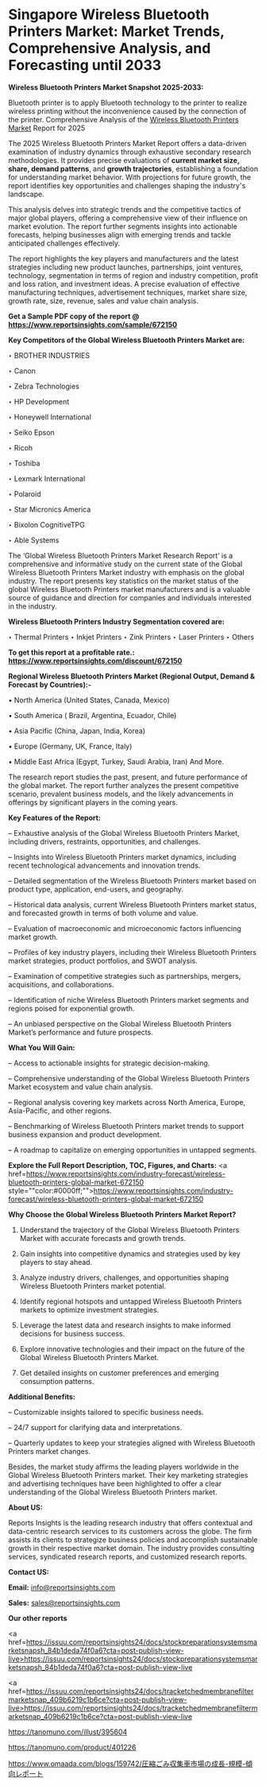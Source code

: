 # Singapore Wireless Bluetooth Printers Market: Market Trends, Comprehensive Analysis, and Forecasting until 2033

<strong>Wireless Bluetooth Printers Market Snapshot 2025-2033:</strong>

Bluetooth printer is to apply Bluetooth technology to the printer to realize wireless printing without the inconvenience caused by the connection of the printer. Comprehensive Analysis of the <a href=https://www.reportsinsights.com/sample/672150>Wireless Bluetooth Printers Market</a> Report for 2025

The 2025 Wireless Bluetooth Printers Market Report offers a data-driven examination of industry dynamics through exhaustive secondary research methodologies. It provides precise evaluations of <strong>current market size, share, demand patterns</strong>, and <strong>growth trajectories</strong>, establishing a foundation for understanding market behavior. With projections for future growth, the report identifies key opportunities and challenges shaping the industry's landscape.

This analysis delves into strategic trends and the competitive tactics of major global players, offering a comprehensive view of their influence on market evolution. The report further segments insights into actionable forecasts, helping businesses align with emerging trends and tackle anticipated challenges effectively.

The report highlights the key players and manufacturers and the latest strategies including new product launches, partnerships, joint ventures, technology, segmentation in terms of region and industry competition, profit and loss ration, and investment ideas. A precise evaluation of effective manufacturing techniques, advertisement techniques, market share size, growth rate, size, revenue, sales and value chain analysis.

<strong>Get a Sample PDF copy of the report @ <a href=https://www.reportsinsights.com/sample/672150 style=color:#0000ff;>https://www.reportsinsights.com/sample/672150</a></strong>

<strong>Key Competitors of the Global Wireless Bluetooth Printers Market are:</strong>

‣ BROTHER INDUSTRIES

‣ Canon

‣ Zebra Technologies

‣ HP Development

‣ Honeywell International

‣ Seiko Epson

‣ Ricoh

‣ Toshiba

‣ Lexmark International

‣ Polaroid

‣ Star Micronics America

‣ Bixolon CognitiveTPG

‣ Able Systems

The ‘Global Wireless Bluetooth Printers Market Research Report’ is a comprehensive and informative study on the current state of the Global Wireless Bluetooth Printers Market industry with emphasis on the global industry. The report presents key statistics on the market status of the global Wireless Bluetooth Printers market manufacturers and is a valuable source of guidance and direction for companies and individuals interested in the industry.

<strong>Wireless Bluetooth Printers Industry Segmentation covered are:</strong>

‣ Thermal Printers
‣ Inkjet Printers
‣ Zink Printers
‣ Laser Printers
‣ Others

<strong>To get this report at a profitable rate.: <a href=https://www.reportsinsights.com/discount/672150 style=color:#0000ff;>https://www.reportsinsights.com/discount/672150</a></strong>

<strong>Regional Wireless Bluetooth Printers Market (Regional Output, Demand &amp; Forecast by Countries):-</strong>

• North America (United States, Canada, Mexico)

• South America ( Brazil, Argentina, Ecuador, Chile)

• Asia Pacific (China, Japan, India, Korea)

• Europe (Germany, UK, France, Italy)

• Middle East Africa (Egypt, Turkey, Saudi Arabia, Iran) And More.

The research report studies the past, present, and future performance of the global market. The report further analyzes the present competitive scenario, prevalent business models, and the likely advancements in offerings by significant players in the coming years.

<strong>Key Features of the Report:</strong>

– Exhaustive analysis of the Global Wireless Bluetooth Printers Market, including drivers, restraints, opportunities, and challenges.

– Insights into Wireless Bluetooth Printers market dynamics, including recent technological advancements and innovation trends.

– Detailed segmentation of the Wireless Bluetooth Printers market based on product type, application, end-users, and geography.

– Historical data analysis, current Wireless Bluetooth Printers market status, and forecasted growth in terms of both volume and value.

– Evaluation of macroeconomic and microeconomic factors influencing market growth.

– Profiles of key industry players, including their Wireless Bluetooth Printers market strategies, product portfolios, and SWOT analysis.

– Examination of competitive strategies such as partnerships, mergers, acquisitions, and collaborations.

– Identification of niche Wireless Bluetooth Printers market segments and regions poised for exponential growth.

– An unbiased perspective on the Global Wireless Bluetooth Printers Market’s performance and future prospects.

<strong>What You Will Gain:</strong>

– Access to actionable insights for strategic decision-making.

– Comprehensive understanding of the Global Wireless Bluetooth Printers Market ecosystem and value chain analysis.

– Regional analysis covering key markets across North America, Europe, Asia-Pacific, and other regions.

– Benchmarking of Wireless Bluetooth Printers market trends to support business expansion and product development.

– A roadmap to capitalize on emerging opportunities in untapped segments.

<strong>Explore the Full Report Description, TOC, Figures, and Charts:</strong>
<a href=https://www.reportsinsights.com/industry-forecast/wireless-bluetooth-printers-global-market-672150 style=""color:#0000ff;"">https://www.reportsinsights.com/industry-forecast/wireless-bluetooth-printers-global-market-672150</a>

<strong>Why Choose the Global Wireless Bluetooth Printers Market Report?</strong>

1. Understand the trajectory of the Global Wireless Bluetooth Printers Market with accurate forecasts and growth trends.

2. Gain insights into competitive dynamics and strategies used by key players to stay ahead.

3. Analyze industry drivers, challenges, and opportunities shaping Wireless Bluetooth Printers market potential.

4. Identify regional hotspots and untapped Wireless Bluetooth Printers markets to optimize investment strategies.

5. Leverage the latest data and research insights to make informed decisions for business success.

6. Explore innovative technologies and their impact on the future of the Global Wireless Bluetooth Printers Market.

7. Get detailed insights on customer preferences and emerging consumption patterns.

<strong>Additional Benefits:</strong>

– Customizable insights tailored to specific business needs.

– 24/7 support for clarifying data and interpretations.

– Quarterly updates to keep your strategies aligned with Wireless Bluetooth Printers market changes.

Besides, the market study affirms the leading players worldwide in the Global Wireless Bluetooth Printers market. Their key marketing strategies and advertising techniques have been highlighted to offer a clear understanding of the Global Wireless Bluetooth Printers market.

<strong><strong>About US</strong>:</strong>

Reports Insights is the leading research industry that offers contextual and data-centric research services to its customers across the globe. The firm assists its clients to strategize business policies and accomplish sustainable growth in their respective market domain. The industry provides consulting services, syndicated research reports, and customized research reports.

<strong>Contact US:</strong>

<p class=><b>Email:</b> <a href=mailto:info@reportsinsights.com>info@reportsinsights.com</a></p>
<p class=><b>Sales:</b> <a href=mailto:sales@reportsinsights.com>sales@reportsinsights.com</a></p>

<strong>Our other reports</strong>

<a href=https://issuu.com/reportsinsights24/docs/stockpreparationsystemsmarketsnapsh_84b1deda74f0a6?cta=post-publish-view-live>https://issuu.com/reportsinsights24/docs/stockpreparationsystemsmarketsnapsh_84b1deda74f0a6?cta=post-publish-view-live</a>

<a href=https://issuu.com/reportsinsights24/docs/tracketchedmembranefiltermarketsnap_409b6219c1b6ce?cta=post-publish-view-live>https://issuu.com/reportsinsights24/docs/tracketchedmembranefiltermarketsnap_409b6219c1b6ce?cta=post-publish-view-live</a>

<a href=https://tanomuno.com/illust/395604>https://tanomuno.com/illust/395604</a>

<a href=https://tanomuno.com/product/401226>https://tanomuno.com/product/401226</a>

<a href=https://www.omaada.com/blogs/159742/圧縮ごみ収集車市場の成長-規模-傾向レポート>https://www.omaada.com/blogs/159742/圧縮ごみ収集車市場の成長-規模-傾向レポート</a>
